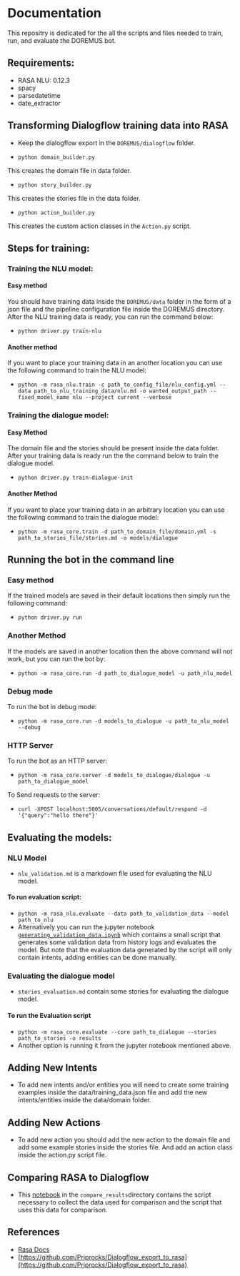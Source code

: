 # Documentation
This repositry is dedicated for the all the scripts and files needed to train, run, and evaluate the DOREMUS bot.
## Requirements:
- RASA NLU: 0.12.3
- spacy
- parsedatetime
- date_extractor

## Transforming Dialogflow training data into RASA
- Keep the dialogflow export in the `DOREMUS/dialogflow` folder.

-  `python domain_builder.py`

This creates the domain file in data folder.

-  `python story_builder.py`

This creates the stories file in the data folder.

-  `python action_builder.py`

This creates the custom action classes in the `Action.py` script.

## Steps for training:

### Training the NLU model:
#### Easy method
You should have training data inside the `DOREMUS/data` folder in the form of a json file and the pipeline configuration file inside the DOREMUS directory. After the NLU training data is ready, you can run the command below: 
- `python driver.py train-nlu`

#### Another method 
If you want to place your training data in an another location you can use the following command to train the NLU model:

- `python -m rasa_nlu.train -c path_to_config_file/nlu_config.yml --data path_to_nlu_training_data/nlu.md -o wanted_output_path --fixed_model_name nlu --project current --verbose`

### Training the dialogue model:

#### Easy Method
The domain file and the stories should be present inside the data folder. After your training data is ready run the the command below to train the dialogue model. 
- `python driver.py train-dialogue-init`


#### Another Method
If you want to place your training data in an arbitrary location you can use the following command to train the dialogue model: 
- `python -m rasa_core.train -d path_to_domain_file/domain.yml -s path_to_stories_file/stories.md -o models/dialogue`

## Running the bot in the command line
### Easy method
If the trained models are saved in their default locations then simply run the following command: 
- `python driver.py run`

### Another Method
If the models are saved in another location then the above command will not work, but you can run the bot by:
- `python -m rasa_core.run -d path_to_dialogue_model -u path_nlu_model` 

### Debug mode 
To run the bot in debug mode:
- `python -m rasa_core.run -d models_to_dialogue -u path_to_nlu_model --debug`

### HTTP Server
To run the bot as an HTTP server:
- `python -m rasa_core.server -d models_to_dialogue/dialogue -u path_to_dialogue_model` 

To Send requests to the server:
- `curl -XPOST localhost:5005/conversations/default/respond -d '{"query":"hello there"}'`

## Evaluating the models:
### NLU Model
- `nlu_validation.md` is a markdown file used for evaluating the NLU model.
 #### To run evaluation script:
 - `python -m rasa_nlu.evaluate --data path_to_validation_data --model path_to_nlu`
- Alternatively you can run the jupyter notebook [`generating_validation_data.ipynb`](https://github.com/boukhary123/DOREMUS/blob/master/DOREMUS/generating_validation_data.ipynb) which contains a small script that generates some validation data from history logs and evaluates the model. But note that the evaluation data generated by the script will only contain intents, adding entities can be done manually.
### Evaluating the dialogue model
- `stories_evaluation.md` contain some stories for evaluating the dialogue model.
#### To run the Evaluation script
- `python -m rasa_core.evaluate --core path_to_dialogue --stories path_to_stories -o results`
- Another option is running it from the jupyter notebook mentioned above.

## Adding New Intents
- To add new intents and/or entities you will need to create some training examples inside the data/training_data.json file and add the new intents/entities inside the data/domain folder.

## Adding New Actions
- To add new action you should add the new action to the domain file and add some example stories inside the stories file. And add an action class inside the action.py script file.

## Comparing RASA to Dialogflow 
- This [notebook](https://github.com/boukhary123/DOREMUS/blob/master/DOREMUS/compare_results/Collecting_data.ipynb) in the `compare_results`directory contains the script necessary to collect the data used for comparison and the script that uses this data for comparison.

## References
- [Rasa Docs](https://rasa.com/docs/)
- [https://github.com/Priprocks/Dialogflow_export_to_rasa](https://github.com/Priprocks/Dialogflow_export_to_rasa)